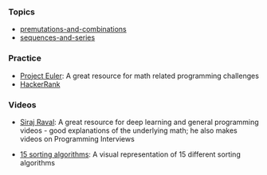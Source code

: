 ### Topics

* [premutations-and-combinations](https://github.com/DimaMukhin/Programming-Interview-Math/blob/master/guides/premutations-and-combinations.md)
* [sequences-and-series](https://github.com/DimaMukhin/Programming-Interview-Math/blob/master/guides/sequences-and-series.md)

### Practice

* [Project Euler](https://github.com/DimaMukhin/Programming-Interview-Math/blob/master/guides/project-euler.md): A great resource for math related programming challenges
* [HackerRank](https://www.hackerrank.com/)

### Videos

* [Siraj Raval](https://www.youtube.com/channel/UCWN3xxRkmTPmbKwht9FuE5A): A great resource for deep learning and general programming videos - good explanations of the underlying math; he also makes videos on Programming Interviews

* [15 sorting algorithms](https://www.youtube.com/watch?v=kPRA0W1kECg): A visual representation of 15 different sorting algorithms

